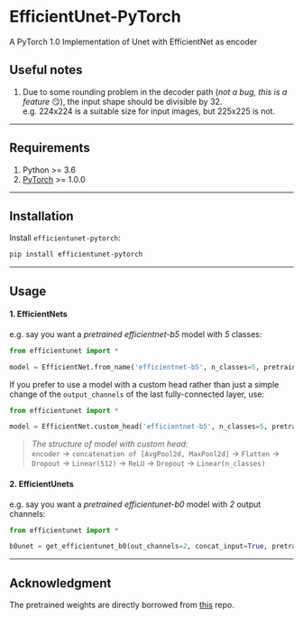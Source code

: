 # EfficientUnet-PyTorch
A PyTorch 1.0 Implementation of Unet with EfficientNet as encoder

## Useful notes
1. Due to some rounding problem in the decoder path (*not a bug, this is a feature* :smirk:), the input shape should be divisible by 32.  
e.g. 224x224 is a suitable size for input images, but 225x225 is not.

---
## Requirements
1. Python >= 3.6
2. [PyTorch](https://pytorch.org/get-started/locally/) >= 1.0.0

---
## Installation
Install `efficientunet-pytorch`:
```bash
pip install efficientunet-pytorch
```

---
## Usage
#### 1. EfficientNets
e.g. say you want a *pretrained efficientnet-b5* model with *5* classes:
```python
from efficientunet import *

model = EfficientNet.from_name('efficientnet-b5', n_classes=5, pretrained=True)
```
If you prefer to use a model with a custom head rather than just a simple change of the 
`output_channels` of the last fully-connected layer, use:
```python
from efficientunet import *

model = EfficientNet.custom_head('efficientnet-b5', n_classes=5, pretrained=True)
```
> *The structure of model with custom head*:  
`encoder` -> `concatenation of [AvgPool2d, MaxPool2d]` -> `Flatten` -> `Dropout` -> `Linear(512)` -> `ReLU` -> `Dropout`
> -> `Linear(n_classes)`

#### 2. EfficientUnets
e.g. say you want a *pretrained efficientunet-b0* model with *2* output channels:
```python
from efficientunet import *

b0unet = get_efficientunet_b0(out_channels=2, concat_input=True, pretrained=True)
```

---
## Acknowledgment
The pretrained weights are directly borrowed from [this](https://github.com/lukemelas/EfficientNet-PyTorch) repo.
